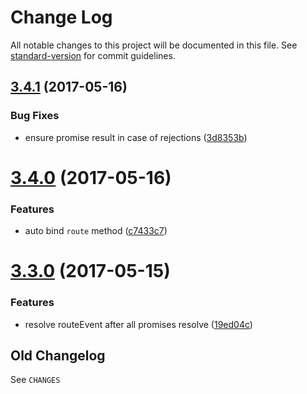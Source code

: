 # Change Log

All notable changes to this project will be documented in this file. See [standard-version](https://github.com/conventional-changelog/standard-version) for commit guidelines.

<a name="3.4.1"></a>
## [3.4.1](https://github.com/medikoo/controller-router/compare/v3.4.0...v3.4.1) (2017-05-16)


### Bug Fixes

* ensure promise result in case of rejections ([3d8353b](https://github.com/medikoo/controller-router/commit/3d8353b))



<a name="3.4.0"></a>
# [3.4.0](https://github.com/medikoo/controller-router/compare/v3.3.0...v3.4.0) (2017-05-16)


### Features

* auto bind `route` method ([c7433c7](https://github.com/medikoo/controller-router/commit/c7433c7))



<a name="3.3.0"></a>
# [3.3.0](https://github.com/medikoo/controller-router/compare/v3.2.0...v3.3.0) (2017-05-15)


### Features

* resolve routeEvent after all promises resolve ([19ed04c](https://github.com/medikoo/controller-router/commit/19ed04c))

## Old Changelog

See `CHANGES`